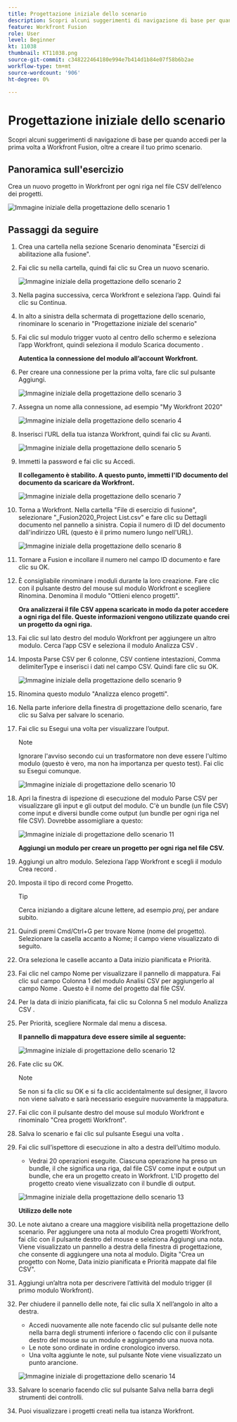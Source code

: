 ```yaml
---
title: Progettazione iniziale dello scenario
description: Scopri alcuni suggerimenti di navigazione di base per quando accedi per la prima volta a Workfront Fusion, oltre a creare il tuo primo scenario.
feature: Workfront Fusion
role: User
level: Beginner
kt: 11038
thumbnail: KT11038.png
source-git-commit: c348222464180e994e7b414d1b84e07f58b6b2ae
workflow-type: tm+mt
source-wordcount: '906'
ht-degree: 0%

---
```



# Progettazione iniziale dello scenario

Scopri alcuni suggerimenti di navigazione di base per quando accedi per la prima volta a Workfront Fusion, oltre a creare il tuo primo scenario.

## Panoramica sull&#39;esercizio

Crea un nuovo progetto in Workfront per ogni riga nel file CSV dell’elenco dei progetti.

![Immagine iniziale della progettazione dello scenario 1](../12-exercises/assets/initial-scenario-design-1.png)

## Passaggi da seguire

1. Crea una cartella nella sezione Scenario denominata &quot;Esercizi di abilitazione alla fusione&quot;.
1. Fai clic su nella cartella, quindi fai clic su Crea un nuovo scenario.

   ![Immagine iniziale della progettazione dello scenario 2](../12-exercises/assets/initial-scenario-design-2.png)

1. Nella pagina successiva, cerca Workfront e seleziona l’app. Quindi fai clic su Continua.
1. In alto a sinistra della schermata di progettazione dello scenario, rinominare lo scenario in &quot;Progettazione iniziale del scenario&quot;
1. Fai clic sul modulo trigger vuoto al centro dello schermo e seleziona l’app Workfront, quindi seleziona il modulo Scarica documento .

   **Autentica la connessione del modulo all’account Workfront.**

1. Per creare una connessione per la prima volta, fare clic sul pulsante Aggiungi.

   ![Immagine iniziale della progettazione dello scenario 3](../12-exercises/assets/initial-scenario-design-3.png)

1. Assegna un nome alla connessione, ad esempio &quot;My Workfront 2020&quot;

   ![Immagine iniziale della progettazione dello scenario 4](../12-exercises/assets/initial-scenario-design-4.png)

1. Inserisci l’URL della tua istanza Workfront, quindi fai clic su Avanti.

   ![Immagine iniziale della progettazione dello scenario 5](../12-exercises/assets/initial-scenario-design-5.png)

1. Immetti la password e fai clic su Accedi.

   **Il collegamento è stabilito. A questo punto, immetti l&#39;ID documento del documento da scaricare da Workfront.**

   ![Immagine iniziale della progettazione dello scenario 7](../12-exercises/assets/initial-scenario-design-7.png)

1. Torna a Workfront. Nella cartella &quot;File di esercizio di fusione&quot;, selezionare &quot;_Fusion2020_Project List.csv&quot; e fare clic su Dettagli documento nel pannello a sinistra. Copia il numero di ID del documento dall&#39;indirizzo URL (questo è il primo numero lungo nell&#39;URL).

   ![Immagine iniziale della progettazione dello scenario 8](../12-exercises/assets/initial-scenario-design-8.png)

1. Tornare a Fusion e incollare il numero nel campo ID documento e fare clic su OK.
1. È consigliabile rinominare i moduli durante la loro creazione. Fare clic con il pulsante destro del mouse sul modulo Workfront e scegliere Rinomina. Denomina il modulo &quot;Ottieni elenco progetti&quot;.

   **Ora analizzerai il file CSV appena scaricato in modo da poter accedere a ogni riga del file. Queste informazioni vengono utilizzate quando crei un progetto da ogni riga.**

1. Fai clic sul lato destro del modulo Workfront per aggiungere un altro modulo. Cerca l’app CSV e seleziona il modulo Analizza CSV .
1. Imposta Parse CSV per 6 colonne, CSV contiene intestazioni, Comma delimiterType e inserisci i dati nel campo CSV. Quindi fare clic su OK.

   ![Immagine iniziale della progettazione dello scenario 9](../12-exercises/assets/initial-scenario-design-9.png)

1. Rinomina questo modulo &quot;Analizza elenco progetti&quot;.
1. Nella parte inferiore della finestra di progettazione dello scenario, fare clic su Salva per salvare lo scenario.
1. Fai clic su Esegui una volta per visualizzare l’output.

   >[!NOTE]
   >
   >Ignorare l&#39;avviso secondo cui un trasformatore non deve essere l&#39;ultimo modulo (questo è vero, ma non ha importanza per questo test). Fai clic su Esegui comunque.

   ![Immagine iniziale di progettazione dello scenario 10](../12-exercises/assets/initial-scenario-design-10.png)

1. Apri la finestra di ispezione di esecuzione del modulo Parse CSV per visualizzare gli input e gli output del modulo. C&#39;è un bundle (un file CSV) come input e diversi bundle come output (un bundle per ogni riga nel file CSV). Dovrebbe assomigliare a questo:

   ![Immagine iniziale di progettazione dello scenario 11](../12-exercises/assets/initial-scenario-design-11.png)

   **Aggiungi un modulo per creare un progetto per ogni riga nel file CSV.**

1. Aggiungi un altro modulo. Seleziona l’app Workfront e scegli il modulo Crea record .
1. Imposta il tipo di record come Progetto.

   >[!TIP]
   >
   >Cerca iniziando a digitare alcune lettere, ad esempio *proj*, per andare subito.

1. Quindi premi Cmd/Ctrl+G per trovare Nome (nome del progetto). Selezionare la casella accanto a Nome; il campo viene visualizzato di seguito.
1. Ora seleziona le caselle accanto a Data inizio pianificata e Priorità.
1. Fai clic nel campo Nome per visualizzare il pannello di mappatura. Fai clic sul campo Colonna 1 del modulo Analisi CSV per aggiungerlo al campo Nome . Questo è il nome del progetto dal file CSV.
1. Per la data di inizio pianificata, fai clic su Colonna 5 nel modulo Analizza CSV .
1. Per Priorità, scegliere Normale dal menu a discesa.

   **Il pannello di mappatura deve essere simile al seguente:**

   ![Immagine iniziale di progettazione dello scenario 12](../12-exercises/assets/initial-scenario-design-12.png)

1. Fate clic su OK.

   >[!NOTE]
   >
   >Se non si fa clic su OK e si fa clic accidentalmente sul designer, il lavoro non viene salvato e sarà necessario eseguire nuovamente la mappatura.

1. Fai clic con il pulsante destro del mouse sul modulo Workfront e rinominalo &quot;Crea progetti Workfront&quot;.
1. Salva lo scenario e fai clic sul pulsante Esegui una volta .
1. Fai clic sull’ispettore di esecuzione in alto a destra dell’ultimo modulo.

   + Vedrai 20 operazioni eseguite. Ciascuna operazione ha preso un bundle, il che significa una riga, dal file CSV come input e output un bundle, che era un progetto creato in Workfront. L&#39;ID progetto del progetto creato viene visualizzato con il bundle di output.

   ![Immagine iniziale della progettazione dello scenario 13](../12-exercises/assets/initial-scenario-design-13.png)

   **Utilizzo delle note**

1. Le note aiutano a creare una maggiore visibilità nella progettazione dello scenario. Per aggiungere una nota al modulo Crea progetti Workfront, fai clic con il pulsante destro del mouse e seleziona Aggiungi una nota. Viene visualizzato un pannello a destra della finestra di progettazione, che consente di aggiungere una nota al modulo. Digita &quot;Crea un progetto con Nome, Data inizio pianificata e Priorità mappate dal file CSV&quot;.
1. Aggiungi un’altra nota per descrivere l’attività del modulo trigger (il primo modulo Workfront).
1. Per chiudere il pannello delle note, fai clic sulla X nell’angolo in alto a destra.

   + Accedi nuovamente alle note facendo clic sul pulsante delle note nella barra degli strumenti inferiore o facendo clic con il pulsante destro del mouse su un modulo e aggiungendo una nuova nota.
   + Le note sono ordinate in ordine cronologico inverso.
   + Una volta aggiunte le note, sul pulsante Note viene visualizzato un punto arancione.

   ![Immagine iniziale di progettazione dello scenario 14](../12-exercises/assets/initial-scenario-design-14.png)

1. Salvare lo scenario facendo clic sul pulsante Salva nella barra degli strumenti dei controlli.
1. Puoi visualizzare i progetti creati nella tua istanza Workfront.
